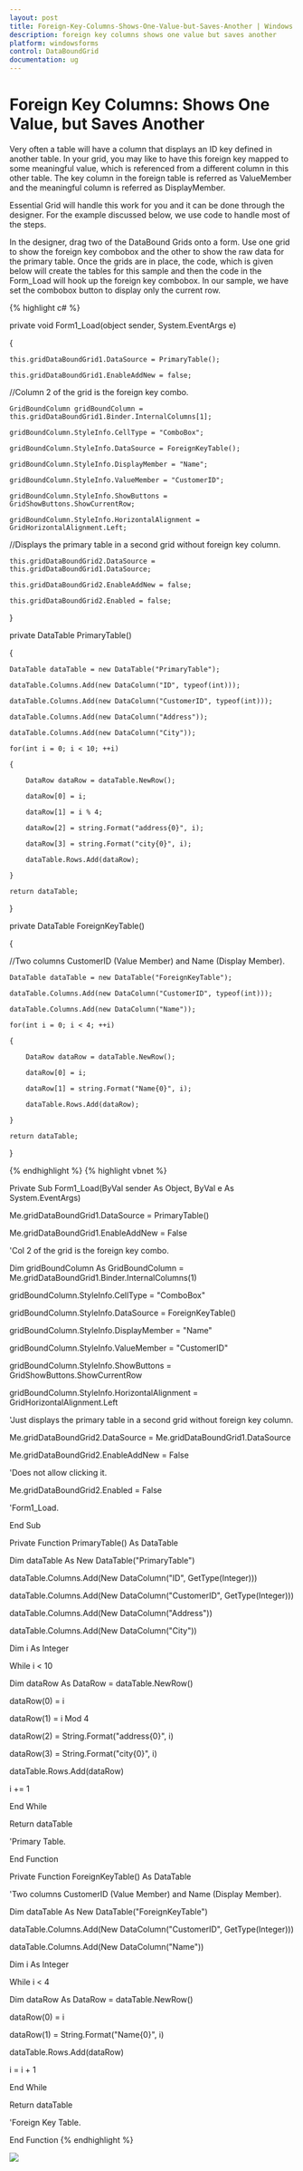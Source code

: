 ```yaml
---
layout: post
title: Foreign-Key-Columns-Shows-One-Value-but-Saves-Another | Windows Forms | Syncfusion
description: foreign key columns shows one value but saves another
platform: windowsforms
control: DataBoundGrid
documentation: ug
---
```


# Foreign Key Columns: Shows One Value, but Saves Another

Very often a table will have a column that displays an ID key defined in another table. In your grid, you may like to have this foreign key mapped to some meaningful value, which is referenced from a different column in this other table. The key column in the foreign table is referred as ValueMember and the meaningful column is referred as DisplayMember. 

Essential Grid will handle this work for you and it can be done through the designer. For the example discussed below, we use code to handle most of the steps.

In the designer, drag two of the DataBound Grids onto a form. Use one grid to show the foreign key combobox and the other to show the raw data for the primary table. Once the grids are in place, the code, which is given below will create the tables for this sample and then the code in the Form_Load will hook up the foreign key combobox. In our sample, we have set the combobox button to display only the current row.



{% highlight c# %}

private void Form1_Load(object sender, System.EventArgs e)

{

    this.gridDataBoundGrid1.DataSource = PrimaryTable();

    this.gridDataBoundGrid1.EnableAddNew = false;



//Column 2 of the grid is the foreign key combo.

    GridBoundColumn gridBoundColumn = this.gridDataBoundGrid1.Binder.InternalColumns[1];

    gridBoundColumn.StyleInfo.CellType = "ComboBox";

    gridBoundColumn.StyleInfo.DataSource = ForeignKeyTable();

    gridBoundColumn.StyleInfo.DisplayMember = "Name";

    gridBoundColumn.StyleInfo.ValueMember = "CustomerID";

    gridBoundColumn.StyleInfo.ShowButtons = GridShowButtons.ShowCurrentRow;

    gridBoundColumn.StyleInfo.HorizontalAlignment = GridHorizontalAlignment.Left;



//Displays the primary table in a second grid without foreign key column.

    this.gridDataBoundGrid2.DataSource = this.gridDataBoundGrid1.DataSource;

    this.gridDataBoundGrid2.EnableAddNew = false;

    this.gridDataBoundGrid2.Enabled = false;

}



private DataTable PrimaryTable()

{

    DataTable dataTable = new DataTable("PrimaryTable");

    dataTable.Columns.Add(new DataColumn("ID", typeof(int)));

    dataTable.Columns.Add(new DataColumn("CustomerID", typeof(int)));

    dataTable.Columns.Add(new DataColumn("Address"));

    dataTable.Columns.Add(new DataColumn("City"));

    for(int i = 0; i < 10; ++i)

    {

        DataRow dataRow = dataTable.NewRow();

        dataRow[0] = i;

        dataRow[1] = i % 4;

        dataRow[2] = string.Format("address{0}", i);

        dataRow[3] = string.Format("city{0}", i);

        dataTable.Rows.Add(dataRow);

    }

    return dataTable;

}



private DataTable ForeignKeyTable()

{

//Two columns CustomerID (Value Member) and Name (Display Member).

    DataTable dataTable = new DataTable("ForeignKeyTable");

    dataTable.Columns.Add(new DataColumn("CustomerID", typeof(int)));

    dataTable.Columns.Add(new DataColumn("Name"));

    for(int i = 0; i < 4; ++i)

    {

        DataRow dataRow = dataTable.NewRow();

        dataRow[0] = i;

        dataRow[1] = string.Format("Name{0}", i);

        dataTable.Rows.Add(dataRow);

    }

    return dataTable;

}


{% endhighlight  %}
{% highlight vbnet %}




Private Sub Form1_Load(ByVal sender As Object, ByVal e As System.EventArgs)

Me.gridDataBoundGrid1.DataSource = PrimaryTable()

Me.gridDataBoundGrid1.EnableAddNew = False



'Col 2 of the grid is the foreign key combo.

Dim gridBoundColumn As GridBoundColumn = Me.gridDataBoundGrid1.Binder.InternalColumns(1)

gridBoundColumn.StyleInfo.CellType = "ComboBox"

gridBoundColumn.StyleInfo.DataSource = ForeignKeyTable()

gridBoundColumn.StyleInfo.DisplayMember = "Name"

gridBoundColumn.StyleInfo.ValueMember = "CustomerID"

gridBoundColumn.StyleInfo.ShowButtons = GridShowButtons.ShowCurrentRow

gridBoundColumn.StyleInfo.HorizontalAlignment = GridHorizontalAlignment.Left



'Just displays the primary table in a second grid without foreign key column.

Me.gridDataBoundGrid2.DataSource = Me.gridDataBoundGrid1.DataSource

Me.gridDataBoundGrid2.EnableAddNew = False



'Does not allow clicking it.

Me.gridDataBoundGrid2.Enabled = False



'Form1_Load.

End Sub



Private Function PrimaryTable() As DataTable

Dim dataTable As New DataTable("PrimaryTable")

dataTable.Columns.Add(New DataColumn("ID", GetType(Integer)))

dataTable.Columns.Add(New DataColumn("CustomerID", GetType(Integer)))

dataTable.Columns.Add(New DataColumn("Address"))

dataTable.Columns.Add(New DataColumn("City"))



Dim i As Integer

While i < 10

Dim dataRow As DataRow = dataTable.NewRow()

dataRow(0) = i

dataRow(1) = i Mod 4

dataRow(2) = String.Format("address{0}", i)

dataRow(3) = String.Format("city{0}", i)

dataTable.Rows.Add(dataRow)

i += 1

End While

Return dataTable



'Primary Table.

End Function



Private Function ForeignKeyTable() As DataTable



'Two columns CustomerID (Value Member) and Name (Display Member).

Dim dataTable As New DataTable("ForeignKeyTable")

dataTable.Columns.Add(New DataColumn("CustomerID", GetType(Integer)))

dataTable.Columns.Add(New DataColumn("Name"))



Dim i As Integer

While i < 4

Dim dataRow As DataRow = dataTable.NewRow()

dataRow(0) = i

dataRow(1) = String.Format("Name{0}", i)

dataTable.Rows.Add(dataRow)

i = i + 1

End While

Return dataTable



'Foreign Key Table.

End Function
{% endhighlight  %}

![](Foreign-Key-Columns-Shows-One-Value-but-Saves-Another_images/Foreign-Key-Columns-Shows-One-Value-but-Saves-Another_img1.jpeg) 



